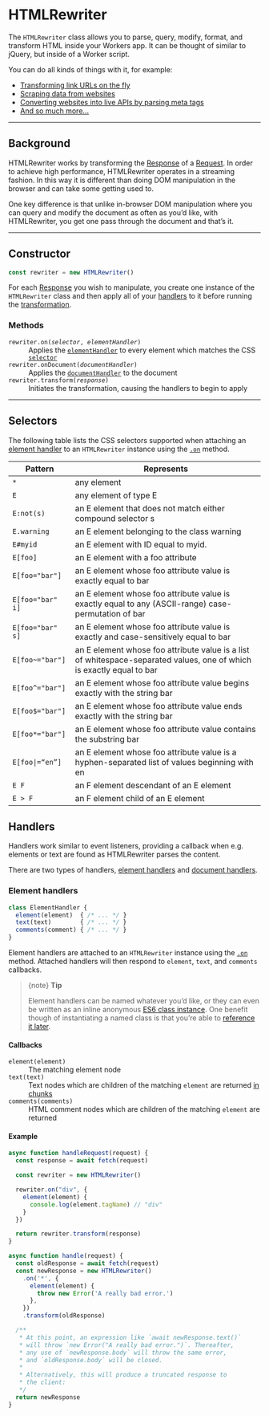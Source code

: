 # HTMLRewriter

The `HTMLRewriter` class allows you to parse, query, modify, format, and transform HTML inside your Workers app. It can be thought of similar to jQuery, but inside of a Worker script.

You can do all kinds of things with it, for example:

- [Transforming link URLs on the fly](https://blog.cloudflare.com/introducing-htmlrewriter/)
- [Scraping data from websites](https://workers.cloudflare.com/built-with/projects/web-scraper)
- [Converting websites into live APIs by parsing meta tags](https://workers.cloudflare.com/built-with/projects/web-scraper)
- [And so much more...](https://github.com/search?q=new+HTMLRewriter&type=Code)


--------------------------------


## Background

HTMLRewriter works by transforming the [Response](#) of a [Request](#). In order to achieve high performance, HTMLRewriter operates in a streaming fashion. In this way it is different than doing DOM manipulation in the browser and can take some getting used to.

One key difference is that unlike in-browser DOM manipulation where you can query and modify the document as often as you’d like, with HTMLRewriter, you get one pass through the document and that’s it.

--------------------------------

## Constructor

```js
const rewriter = new HTMLRewriter()
```

For each [Response](#) you wish to manipulate, you create one instance of the `HTMLRewriter` class and then apply all of your [handlers](#handlers) to it before running the [transformation](#methods).

### Methods

<dl>
<dt><code class="InlineCode InlineCode-is-definition">rewriter.on(<em>selector</em>, <em>elementHandler</em>)</code></dt>
<dd>Applies the <a href="#element-handlers"><code class="InlineCode">elementHandler</code></a> to every element which matches the CSS <a href="#selectors"><code class="InlineCode">selector</code></a></dd>

<dt><code class="InlineCode InlineCode-is-definition">rewriter.onDocument(<em>documentHandler</em>)</code></dt>
<dd>Applies the <a href="#document-handlers"><code class="InlineCode">documentHandler</code></a> to the document</dd>

<dt><code class="InlineCode InlineCode-is-definition">rewriter.transform(<em>response</em>)</code></dt>
<dd>Initiates the transformation, causing the handlers to begin to apply</dd>
</dl>

--------------------------------

## Selectors

The following table lists the CSS selectors supported when attaching an [element handler](#element-handlers) to an `HTMLRewriter` instance using the [`.on`](#methods) method.

<table>
<thead>
<tr>
<th>Pattern</th>
<th>Represents</th>
</tr>
</thead>

<tbody>
<tr>
<td><code class="InlineCode InlineCode-is-nowrap">*</code></td>
<td>any element</td>
</tr>

<tr>
<td><code class="InlineCode InlineCode-is-nowrap">E</code></td>
<td>any element of type E</td>
</tr>

<tr>
<td><code class="InlineCode InlineCode-is-nowrap">E:not(s)</code></td>
<td>an E element that does not match either compound selector s</td>
</tr>

<tr>
<td><code class="InlineCode InlineCode-is-nowrap">E.warning</code></td>
<td>an E element belonging to the class warning</td>
</tr>

<tr>
<td><code class="InlineCode InlineCode-is-nowrap">E#myid</code></td>
<td>an E element with ID equal to myid.</td>
</tr>

<tr>
<td><code class="InlineCode InlineCode-is-nowrap">E[foo]</code></td>
<td>an E element with a foo attribute</td>
</tr>

<tr>
<td><code class="InlineCode InlineCode-is-nowrap">E[foo="bar"]</code></td>
<td>an E element whose foo attribute value is exactly equal to bar</td>
</tr>

<tr>
<td><code class="InlineCode InlineCode-is-nowrap">E[foo="bar" i]</code></td>
<td>an E element whose foo attribute value is exactly equal to any (ASCII-range) case-permutation of bar</td>
</tr>

<tr>
<td><code class="InlineCode InlineCode-is-nowrap">E[foo="bar" s]</code></td>
<td>an E element whose foo attribute value is exactly and case-sensitively equal to bar</td>
</tr>

<tr>
<td><code class="InlineCode InlineCode-is-nowrap">E[foo~="bar"]</code></td>
<td>an E element whose foo attribute value is a list of whitespace-separated values, one of which is exactly equal to bar</td>
</tr>

<tr>
<td><code class="InlineCode InlineCode-is-nowrap">E[foo^="bar"]</code></td>
<td>an E element whose foo attribute value begins exactly with the string bar</td>
</tr>

<tr>
<td><code class="InlineCode InlineCode-is-nowrap">E[foo$="bar"]</code></td>
<td>an E element whose foo attribute value ends exactly with the string bar</td>
</tr>

<tr>
<td><code class="InlineCode InlineCode-is-nowrap">E[foo*="bar"]</code></td>
<td>an E element whose foo attribute value contains the substring bar</td>
</tr>

<tr>
<td><code class="InlineCode InlineCode-is-nowrap">E[foo|=“en”]</code></td>
<td>an E element whose foo attribute value is a hyphen-separated list of values beginning with en</td>
</tr>

<tr>
<td><code class="InlineCode InlineCode-is-nowrap">E F</code></td>
<td>an F element descendant of an E element</td>
</tr>

<tr>
<td><code class="InlineCode InlineCode-is-nowrap">E > F</code></td>
<td>an F element child of an E element</td>
</tr>
</tbody>
</table>

## Handlers

Handlers work similar to event listeners, providing a callback when e.g. elements or text are found as HTMLRewriter parses the content.

There are two types of handlers, [element handlers](#element-handlers) and [document handlers](#document-handlers).

### Element handlers

```js
class ElementHandler {
  element(element)  { /* ... */ }
  text(text)        { /* ... */ }
  comments(comment) { /* ... */ }
}
```

Element handlers are attached to an `HTMLRewriter` instance using the [`.on`](#methods) method. Attached handlers will then respond to `element`, `text`, and `comments` callbacks.

> {note}
> __Tip__
>
> Element handlers can be named whatever you’d like, or they can even be written as an inline anonymous <a href="https://developer.mozilla.org/en-US/docs/Web/JavaScript/Reference/Classes">ES6 class instance</a>. One benefit though of instantiating a named class is that you’re able to <a href="#">reference it later</a>.

#### Callbacks

<dl>
<dt><code class="InlineCode InlineCode-is-definition">element(element)</code></dt>
<dd>The matching element node</dd>

<dt><code class="InlineCode InlineCode-is-definition">text(text)</code></dt>
<dd>Text nodes which are children of the matching <code class="InlineCode">element</code> are returned <a href="text-chunks">in chunks</a></dd>

<dt><code class="InlineCode InlineCode-is-definition">comments(comments)</code></dt>
<dd>HTML comment nodes which are children of the matching <code class="InlineCode">element</code> are returned</dd>
</dl>

#### Example

```js
async function handleRequest(request) {
  const response = await fetch(request)

  const rewriter = new HTMLRewriter()

  rewriter.on("div", {
    element(element) {
      console.log(element.tagName) // "div"
    }
  })

  return rewriter.transform(response)
}
```

```js
async function handle(request) {
  const oldResponse = await fetch(request)
  const newResponse = new HTMLRewriter()
    .on('*', {
      element(element) {
        throw new Error('A really bad error.')
      },
    })
    .transform(oldResponse)

  /**
   * At this point, an expression like `await newResponse.text()`
   * will throw `new Error("A really bad error.")`. Thereafter,
   * any use of `newResponse.body` will throw the same error,
   * and `oldResponse.body` will be closed.
   *
   * Alternatively, this will produce a truncated response to
   * the client:
   */
  return newResponse
}
```
